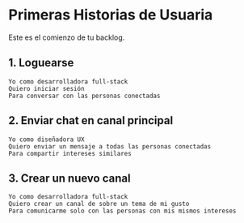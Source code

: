# Primeras Historias de Usuaria

Este es el comienzo de tu backlog.

## 1. Loguearse

```text
Yo como desarrolladora full-stack
Quiero iniciar sesión
Para conversar con las personas conectadas
```

## 2. Enviar chat en canal principal

```text
Yo como diseñadora UX
Quiero enviar un mensaje a todas las personas conectadas
Para compartir intereses similares
```

## 3. Crear un nuevo canal

```text
Yo como desarrolladora full-stack
Quiero crear un canal de sobre un tema de mi gusto
Para comunicarme solo con las personas con mis mismos intereses
```
